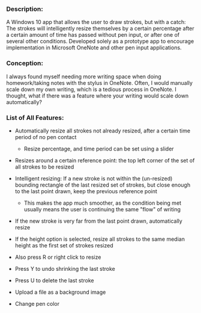 

### Description: ###
A Windows 10 app that allows the user to draw strokes, but with a catch: 
The strokes will intelligently resize themselves by a certain percentage after a 
certain amount of time has passed without pen input, or after one of several other conditions. 
Developed solely as a prototype app to encourage implementation in Microsoft OneNote and other pen input applications.

### Conception: ###
I always found myself needing more writing space when doing homework/taking notes with the stylus in 
OneNote. Often, I would manually scale down my own writing, which is a tedious process in OneNote. I thought, what if there was a feature where your writing would scale down automatically?



### List of All Features: ###

 * Automatically resize all strokes not already resized, after a certain time period of no pen contact
     * Resize percentage, and time period can be set using a slider

 * Resizes around a certain reference point: the top left corner of the set of all strokes 
 to be resized

 * Intelligent resizing: If a new stroke is not within the (un-resized) bounding rectangle of the last resized set of strokes, 
 but close enough to the last point drawn, keep the previous reference point
     * This makes the app much smoother, as the condition being met usually means the user is 
 continuing the same "flow" of writing
 
 * If the new stroke is very far from the last point drawn, automatically resize

 * If the height option is selected, resize all strokes to the same median height as the first set of strokes resized

 * Also press R or right click to resize

 * Press Y to undo shrinking the last stroke

 * Press U to delete the last stroke

 * Upload a file as a background image

 * Change pen color

